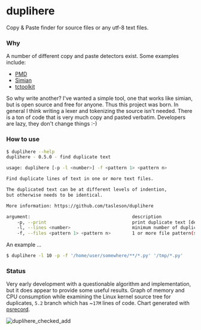 # duplihere
Copy & Paste finder for source files or any utf-8 text files.


### Why

A number of different copy and paste detectors exist.  Some examples include:

* [PMD](https://pmd.github.io/)
* [Simian](http://www.harukizaemon.com/simian/)
* [tctoolkit](https://bitbucket.org/nitinbhide/tctoolkit/src/default/)

So why write another?  I've wanted a simple tool, one that works like simian,
but is open source and free for anyone. Thus this project was born.  In
general I think writing a lexer and tokenizing the source isn't needed.
There is a ton of code that is very much copy and pasted verbatim.
Developers are lazy, they don't change things :-)

### How to use

```bash
$ duplihere --help
duplihere - 0.5.0 - find duplicate text

usage: duplihere [-p -l <number>] -f <pattern 1> <pattern n> 

Find duplicate lines of text in one or more text files.

The duplicated text can be at different levels of indention,
but otherwise needs to be identical.

More information: https://github.com/tasleson/duplihere

argument:                                      description
    -p, --print                                print duplicate text [default: false]
    -l, --lines <number>                       minimum number of duplicate lines [default: 6]
    -f, --files <pattern 1> <pattern n>        1 or more file pattern(s), eg. "**/*.[h|c]" "*.py" [required]

```

An example ...
```bash
$ duplihere -l 10 -p -f '/home/user/somewhere/**/*.py' '/tmp/*.py'
```


### Status

Very early development with a questionable algorithm and implementation,
but it does appear to provide some useful results.  Graph of memory and CPU
consumption while examining the Linux kernel source tree for duplicates,
`5.2` branch which has ~`17M` lines of code.
Chart generated with [psrecord](https://github.com/astrofrog/psrecord).

![duplihere_checked_add](https://user-images.githubusercontent.com/2520480/70479924-0a6b8a00-1aa4-11ea-8510-ad7b751070b9.png)
